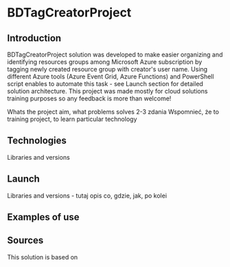 # BDTagCreatorProject 

## Introduction
BDTagCreatorProject solution was developed to make easier organizing and identifying resources groups among Microsoft Azure subscription by tagging newly created resource group with creator's user name. Using different Azure tools (Azure Event Grid, Azure Functions) and PowerShell script enables to automate this task - see Launch section for detailed solution architecture. 
This project was made mostly for cloud solutions training purposes so any feedback is more than welcome!



Whats the project aim, what problems solves 2-3 zdania
Wspomnieć, że to training project, to learn particular technology
## Technologies
Libraries and versions

## Launch
Libraries and versions - tutaj opis co, gdzie, jak, po kolei

## Examples of use

## Sources
This solution is based on 
